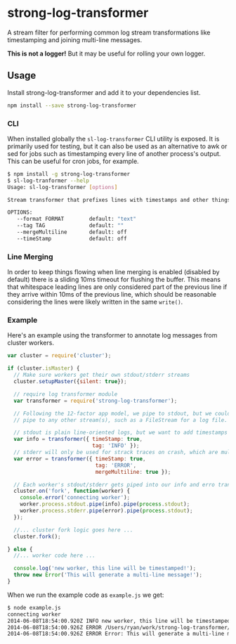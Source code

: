 strong-log-transformer
======================

A stream filter for performing common log stream transformations like
timestamping and joining multi-line messages.

**This is not a logger!** But it may be useful for rolling your own logger.

## Usage

Install strong-log-transformer and add it to your dependencies list.
```sh
npm install --save strong-log-transformer
```

### CLI

When installed globally the `sl-log-transformer` CLI utility is exposed. It is
primarily used for testing, but it can also be used as an alternative to
awk or sed for jobs such as timestamping every line of another process's
output. This can be useful for cron jobs, for example.

```sh
$ npm install -g strong-log-transformer
$ sl-log-tranformer --help
Usage: sl-log-transformer [options]

Stream transformer that prefixes lines with timestamps and other things.

OPTIONS:
   --format FORMAT        default: "text"
   --tag TAG              default: ""
   --mergeMultiline       default: off
   --timeStamp            default: off
```

### Line Merging

In order to keep things flowing when line merging is enabled (disabled by
default) there is a sliding 10ms timeout for flushing the buffer. This means
that whitespace leading lines are only considered part of the previous line if
they arrive within 10ms of the previous line, which should be reasonable
considering the lines were likely written in the same `write()`.

### Example

Here's an example using the transformer to annotate log messages from cluster
workers.

```js
var cluster = require('cluster');

if (cluster.isMaster) {
  // Make sure workers get their own stdout/stderr streams
  cluster.setupMaster({silent: true});

  // require log transformer module
  var transformer = require('strong-log-transformer');

  // Following the 12-factor app model, we pipe to stdout, but we could easily
  // pipe to any other stream(s), such as a FileStream for a log file.

  // stdout is plain line-oriented logs, but we want to add timestamps
  var info = transformer({ timeStamp: true,
                           tag: 'INFO' });
  // stderr will only be used for strack traces on crash, which are multi-line
  var error = transformer({ timeStamp: true,
                            tag: 'ERROR',
                            mergeMultiline: true });

  // Each worker's stdout/stderr gets piped into our info and erro transformers
  cluster.on('fork', function(worker) {
    console.error('connecting worker');
    worker.process.stdout.pipe(info).pipe(process.stdout);
    worker.process.stderr.pipe(error).pipe(process.stdout);
  });

  //... cluster fork logic goes here ...
  cluster.fork();

} else {
  //... worker code here ...

  console.log('new worker, this line will be timestamped!');
  throw new Error('This will generate a multi-line message!');
}

```

When we run the example code as `example.js` we get:
```sh
$ node example.js
connecting worker
2014-06-08T18:54:00.920Z INFO new worker, this line will be timestamped!
2014-06-08T18:54:00.926Z ERROR /Users/ryan/work/strong-log-transformer/e.js:33\n    throw new Error('This will generate a multi-line message!');\n          ^
2014-06-08T18:54:00.926Z ERROR Error: This will generate a multi-line message!\n    at null._onTimeout (/Users/ryan/work/strong-log-transformer/e.js:33:11)\n    at Timer.listOnTimeout [as ontimeout] (timers.js:110:15)
```
